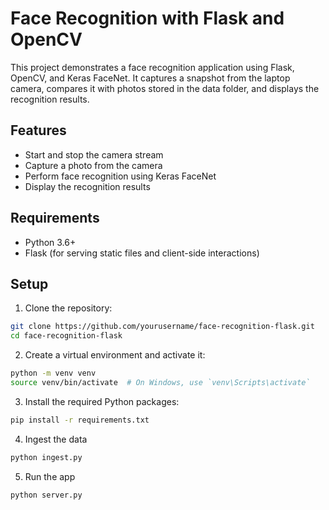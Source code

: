# Face Recognition with Flask and OpenCV

This project demonstrates a face recognition application using Flask, OpenCV, and Keras FaceNet. It captures a snapshot from the laptop camera, compares it with photos stored in the data folder, and displays the recognition results.

## Features

- Start and stop the camera stream
- Capture a photo from the camera
- Perform face recognition using Keras FaceNet
- Display the recognition results

## Requirements

- Python 3.6+
- Flask (for serving static files and client-side interactions)

## Setup

1. Clone the repository:

```bash
git clone https://github.com/yourusername/face-recognition-flask.git
cd face-recognition-flask
```

2. Create a virtual environment and activate it:

```bash
python -m venv venv
source venv/bin/activate  # On Windows, use `venv\Scripts\activate`
```

3. Install the required Python packages:

```bash
pip install -r requirements.txt
```

4. Ingest the data

```bash
python ingest.py
```

5. Run the app

```bash
python server.py
```